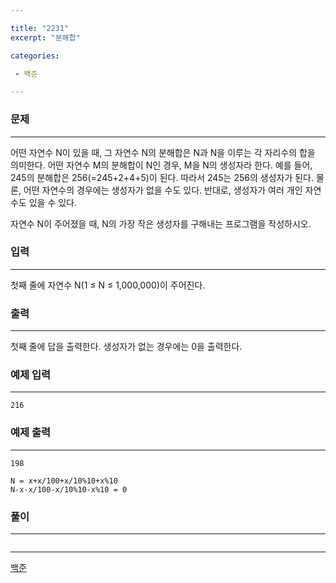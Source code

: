 ```yaml
---

title: "2231"
excerpt: "분해합"

categories:

 - 백준 

---
```


### 문제

---

어떤 자연수 N이 있을 때, 그 자연수 N의 분해합은 N과 N을 이루는 각 자리수의 합을 의미한다. 어떤 자연수 M의 분해합이 N인 경우, M을 N의 생성자라 한다. 예를 들어, 245의 분해합은 256(=245+2+4+5)이 된다. 따라서 245는 256의 생성자가 된다. 물론, 어떤 자연수의 경우에는 생성자가 없을 수도 있다. 반대로, 생성자가 여러 개인 자연수도 있을 수 있다.

자연수 N이 주어졌을 때, N의 가장 작은 생성자를 구해내는 프로그램을 작성하시오.





### 입력

---

첫째 줄에 자연수 N(1 ≤ N ≤ 1,000,000)이 주어진다.



### 출력

---

첫째 줄에 답을 출력한다. 생성자가 없는 경우에는 0을 출력한다.





### 예제 입력

---

```
216
```



### 예제 출력

---

```
198

N = x+x/100+x/10%10+x%10
N-x-x/100-x/10%10-x%10 = 0
```





### 풀이

---

```java

```











---

[백준](https://www.acmicpc.net/problem/2447)



